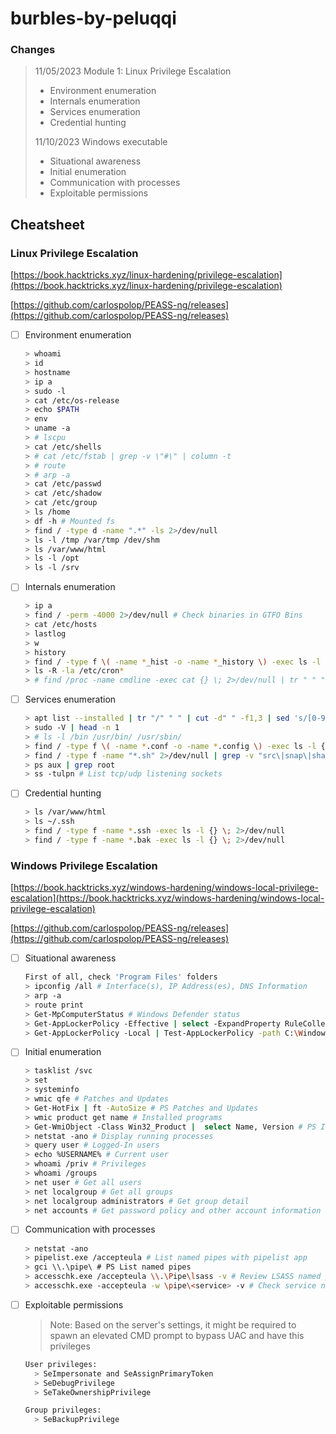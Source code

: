 # burbles-by-peluqqi

### Changes

> 11/05/2023 Module 1: Linux Privilege Escalation
>
> * Environment enumeration
> * Internals enumeration
> * Services enumeration
> * Credential hunting
>
> 11/10/2023 Windows executable
>
> * Situational awareness
> * Initial enumeration
> * Communication with processes
> * Exploitable permissions

## Cheatsheet

### Linux Privilege Escalation

[https://book.hacktricks.xyz/linux-hardening/privilege-escalation](https://book.hacktricks.xyz/linux-hardening/privilege-escalation)

[https://github.com/carlospolop/PEASS-ng/releases](https://github.com/carlospolop/PEASS-ng/releases)

* [ ] Environment enumeration

  ```bash
  > whoami
  > id
  > hostname
  > ip a
  > sudo -l
  > cat /etc/os-release
  > echo $PATH
  > env
  > uname -a
  > # lscpu
  > cat /etc/shells
  > # cat /etc/fstab | grep -v \"#\" | column -t
  > # route
  > # arp -a
  > cat /etc/passwd
  > cat /etc/shadow
  > cat /etc/group
  > ls /home
  > df -h # Mounted fs
  > find / -type d -name ".*" -ls 2>/dev/null
  > ls -l /tmp /var/tmp /dev/shm
  > ls /var/www/html
  > ls -l /opt
  > ls -l /srv
  ```
* [ ] Internals enumeration

  ```bash
  > ip a
  > find / -perm -4000 2>/dev/null # Check binaries in GTFO Bins
  > cat /etc/hosts
  > lastlog
  > w
  > history
  > find / -type f \( -name *_hist -o -name *_history \) -exec ls -l {} \; 2>/dev/null
  > ls -R -la /etc/cron*
  > # find /proc -name cmdline -exec cat {} \; 2>/dev/null | tr " " "\n""
  ```
* [ ] Services enumeration

  ```bash
  > apt list --installed | tr "/" " " | cut -d" " -f1,3 | sed 's/[0-9]://g'
  > sudo -V | head -n 1
  > # ls -l /bin /usr/bin/ /usr/sbin/
  > find / -type f \( -name *.conf -o -name *.config \) -exec ls -l {} \; 2>/dev/null
  > find / -type f -name "*.sh" 2>/dev/null | grep -v "src\|snap\|share"
  > ps aux | grep root
  > ss -tulpn # List tcp/udp listening sockets
  ```
* [ ] Credential hunting

  ```bash
  > ls /var/www/html
  > ls ~/.ssh
  > find / -type f -name *.ssh -exec ls -l {} \; 2>/dev/null
  > find / -type f -name *.bak -exec ls -l {} \; 2>/dev/null
  ```

### Windows Privilege Escalation

[https://book.hacktricks.xyz/windows-hardening/windows-local-privilege-escalation](https://book.hacktricks.xyz/windows-hardening/windows-local-privilege-escalation)

[https://github.com/carlospolop/PEASS-ng/releases](https://github.com/carlospolop/PEASS-ng/releases)

* [ ] Situational awareness

  ```bash
  First of all, check 'Program Files' folders
  > ipconfig /all # Interface(s), IP Address(es), DNS Information
  > arp -a
  > route print
  > Get-MpComputerStatus # Windows Defender status
  > Get-AppLockerPolicy -Effective | select -ExpandProperty RuleCollections # AppLocker rules
  > Get-AppLockerPolicy -Local | Test-AppLockerPolicy -path C:\Windows\System32\cmd.exe -User Everyone # Test AppLocker policy
  ```
* [ ] Initial enumeration

  ```bash
  > tasklist /svc
  > set
  > systeminfo
  > wmic qfe # Patches and Updates
  > Get-HotFix | ft -AutoSize # PS Patches and Updates
  > wmic product get name # Installed programs
  > Get-WmiObject -Class Win32_Product |  select Name, Version # PS Installed programs
  > netstat -ano # Display running processes
  > query user # Logged-In users
  > echo %USERNAME% # Current user
  > whoami /priv # Privileges
  > whoami /groups
  > net user # Get all users
  > net localgroup # Get all groups
  > net localgroup administrators # Get group detail
  > net accounts # Get password policy and other account information
  ```
* [ ] Communication with processes

  ```bash
  > netstat -ano
  > pipelist.exe /accepteula # List named pipes with pipelist app
  > gci \\.\pipe\ # PS List named pipes
  > accesschk.exe /accepteula \\.\Pipe\lsass -v # Review LSASS named pipes permissions
  > accesschk.exe -accepteula -w \pipe\<service> -v # Check service named pipe permissions
  ```
* [ ] Exploitable permissions

  > Note: Based on the server's settings, it might be required to spawn an
  > elevated CMD prompt to bypass UAC and have this privileges
  >

  ```bash
  User privileges:
    > SeImpersonate and SeAssignPrimaryToken
    > SeDebugPrivilege
    > SeTakeOwnershipPrivilege

  Group privileges:
    > SeBackupPrivilege
  ```
